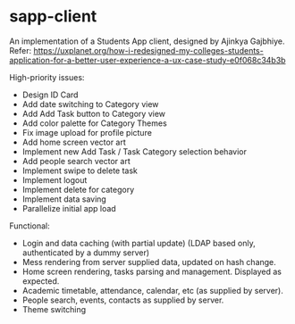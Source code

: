 # sapp-client
An implementation of a Students App client, designed by Ajinkya Gajbhiye.
Refer: https://uxplanet.org/how-i-redesigned-my-colleges-students-application-for-a-better-user-experience-a-ux-case-study-e0f068c34b3b

High-priority issues:
- Design ID Card
- Add date switching to Category view
- Add Add Task button to Category view
- Add color palette for Category Themes
- Fix image upload for profile picture
- Add home screen vector art
- Implement new Add Task / Task Category selection behavior
- Add people search vector art
- Implement swipe to delete task
- Implement logout
- Implement delete for category
- Implement data saving
- Parallelize initial app load

Functional:
- Login and data caching (with partial update) (LDAP based only, authenticated by a dummy server)
- Mess rendering from server supplied data, updated on hash change.
- Home screen rendering, tasks parsing and management. Displayed as expected.
- Academic timetable, attendance, calendar, etc (as supplied by server).
- People search, events, contacts as supplied by server.
- Theme switching
